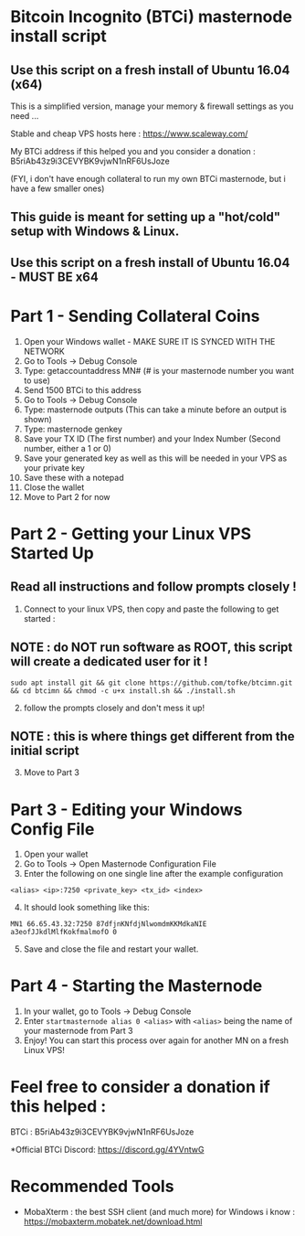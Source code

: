 # Bitcoin Incognito (BTCi) masternode install script
## Use this script on a fresh install of Ubuntu 16.04 (x64)
This is a simplified version, manage your memory & firewall settings as you need ...

Stable and cheap VPS hosts here : https://www.scaleway.com/

My BTCi address if this helped you and you consider a donation : B5riAb43z9i3CEVYBK9vjwN1nRF6UsJoze 
<p>(FYI, i don't have enough collateral to run my own BTCi masternode, but i have a few smaller ones)

## This guide is meant for setting up a "hot/cold" setup with Windows & Linux.

## Use this script on a fresh install of Ubuntu 16.04 - MUST BE x64

# Part 1 - Sending Collateral Coins

1. Open your Windows wallet - MAKE SURE IT IS SYNCED WITH THE NETWORK
2. Go to Tools -> Debug Console
3. Type: getaccountaddress MN# (# is your masternode number you want to use)
4. Send 1500 BTCi to this address
5. Go to Tools -> Debug Console
6. Type: masternode outputs (This can take a minute before an output is shown)
7. Type: masternode genkey
7. Save your TX ID (The first number) and your Index Number (Second number, either a 1 or 0)
8. Save your generated key as well as this will be needed in your VPS as your private key
9. Save these with a notepad
10. Close the wallet
11. Move to Part 2 for now

# Part 2 - Getting your Linux VPS Started Up 
## Read all instructions and follow prompts closely !

1. Connect to your linux VPS, then copy and paste the following to get started :
## NOTE : do NOT run software as ROOT, this script will create a dedicated user for it !
```
sudo apt install git && git clone https://github.com/tofke/btcimn.git && cd btcimn && chmod -c u+x install.sh && ./install.sh
```
2. follow the prompts closely and don't mess it up!
## NOTE : this is where things get different from the initial script
3. Move to Part 3

# Part 3 - Editing your Windows Config File

1. Open your wallet
2. Go to Tools -> Open Masternode Configuration File
3. Enter the following on one single line after the example configuration
```
<alias> <ip>:7250 <private_key> <tx_id> <index>
```
4. It should look something like this:
``` 
MN1 66.65.43.32:7250 87dfjnKNfdjNlwomdmKKMdkaNIE a3eofJJkdlMlfKokfmalmofO 0
```
5. Save and close the file and restart your wallet.

# Part 4 - Starting the Masternode

1. In your wallet, go to Tools -> Debug Console
2. Enter ```startmasternode alias 0 <alias>``` with ```<alias>``` being the name of your masternode from Part 3
3. Enjoy!  You can start this process over again for another MN on a fresh Linux VPS!

# Feel free to consider a donation if this helped : 
BTCi : B5riAb43z9i3CEVYBK9vjwN1nRF6UsJoze

*Official BTCi Discord: https://discord.gg/4YVntwG

# Recommended Tools

- MobaXterm : the best SSH client (and much more) for Windows i know : https://mobaxterm.mobatek.net/download.html

